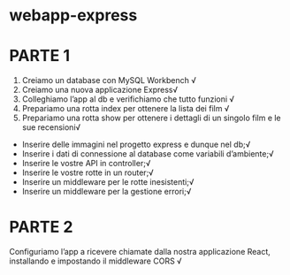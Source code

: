 # webapp-express

# PARTE 1
<!-- Esercizio -->
1. Creiamo un database con MySQL Workbench √
2. Creiamo una nuova applicazione Express√
3. Colleghiamo l’app al db e verifichiamo che tutto funzioni √
4. Prepariamo una rotta index per ottenere la lista dei film √
5. Prepariamo una rotta show per ottenere i dettagli di un singolo film e le sue recensioni√

<!-- Bonus -->
- Inserire delle immagini nel progetto express e dunque nel db;√
- Inserire i dati di connessione al database come variabili d’ambiente;√
- Inserire le vostre API in controller;√
- Inserire le vostre rotte in un router;√
- Inserire un middleware per le rotte inesistenti;√
- Inserire un middleware per la gestione errori;√

# PARTE 2
Configuriamo l’app a ricevere chiamate dalla nostra applicazione React, installando e impostando il middleware CORS √

